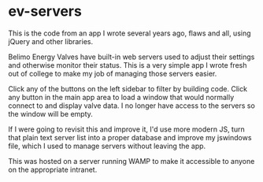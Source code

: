 # ev-servers

This is the code from an app I wrote several years ago, flaws and all, using jQuery and other libraries.

Belimo Energy Valves have built-in web servers used to adjust their settings and otherwise monitor their status. 
This is a very simple app I wrote fresh out of college to make my job of managing those servers easier.

Click any of the buttons on the left sidebar to filter by building code. Click any button in the main app area
to load a window that would normally connect to and display valve data. I no longer have access to the servers so 
the window will be empty.

If I were going to revisit this and improve it, I'd use more modern JS, turn that plain text server list into a proper 
database and improve my jswindows file, which I used to manage servers without leaving the app.

This was hosted on a server running WAMP to make it accessible to anyone on the appropriate intranet.